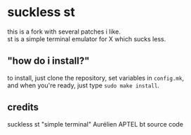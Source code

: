 suckless st
===========
this is a fork with several patches i like.<br/>
st is a simple terminal emulator for X which sucks less.

"how do i install?"
------------------
to install, just clone the repository, set variables in `config.mk`,<br/>
and when you're ready, just type `sudo make install`.

credits
-------
suckless st "simple terminal"
Aurélien APTEL <aurelien dot aptel at gmail dot com> bt source code
